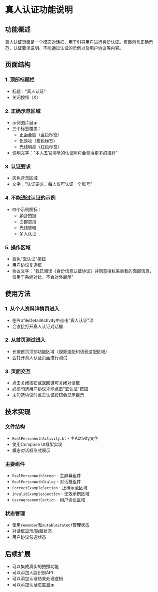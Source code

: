# 真人认证功能说明

## 功能概述
真人认证页面是一个模态对话框，用于引导用户进行身份认证。页面包含正确示范、认证要求说明、不能通过认证的示例以及用户协议等内容。

## 页面结构

### 1. 顶部标题栏
- 标题："真人认证"
- 关闭按钮（X）

### 2. 正确示范区域
- 示例图片展示
- 三个标签覆盖：
  - 正面全脸（蓝色标签）
  - 化淡妆（橙色标签）
  - 光线明亮（红色标签）
- 说明文字："本人五官清晰的认证照将会获得更多的推荐"

### 3. 认证要求
- 灰色背景区域
- 文字："认证要求：每人仅可认证一个账号"

### 4. 不能通过认证的示例
- 四个示例图标：
  - 躺卧拍摄
  - 面部遮挡
  - 光线昏暗
  - 多人认证

### 5. 操作区域
- 蓝色"去认证"按钮
- 用户协议复选框
- 协议文字："我已阅读《身份信息认证协议》并同意授权采集我的面部信息，仅用于系统对比，不会对外展示"

## 使用方法

### 1. 从个人资料详情页进入
- 在ProfileDetailActivity中点击"真人认证"项
- 会直接打开真人认证对话框

### 2. 从首页测试进入
- 长按首页顶部功能区域（视频速配和语音速配区域）
- 会打开真人认证页面进行测试

### 3. 页面交互
- 点击关闭按钮或返回键可关闭对话框
- 必须勾选用户协议才能点击"去认证"按钮
- 未勾选协议时点击认证按钮会显示提示

## 技术实现

### 文件结构
- `RealPersonAuthActivity.kt` - 主Activity文件
- 使用Compose UI框架实现
- 模态对话框形式展示

### 主要组件
- `RealPersonAuthScreen` - 主屏幕组件
- `RealPersonAuthDialog` - 对话框组件
- `CorrectExampleSection` - 正确示范区域
- `InvalidExamplesSection` - 无效示例区域
- `UserAgreementSection` - 用户协议区域

### 状态管理
- 使用`remember`和`mutableStateOf`管理状态
- 对话框显示/隐藏状态
- 用户协议勾选状态

## 后续扩展
- 可以集成真实的拍照功能
- 可以添加人脸识别API
- 可以添加认证结果处理逻辑
- 可以添加认证进度显示

